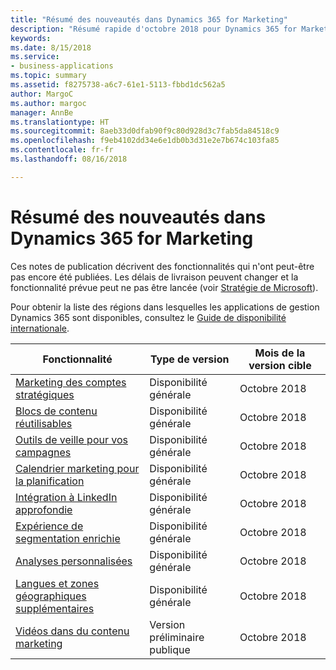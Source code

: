 ```yaml
---
title: "Résumé des nouveautés dans Dynamics 365 for Marketing"
description: "Résumé rapide d'octobre 2018 pour Dynamics 365 for Marketing"
keywords: 
ms.date: 8/15/2018
ms.service:
- business-applications
ms.topic: summary
ms.assetid: f8275738-a6c7-61e1-5113-fbbd1dc562a5
author: MargoC
ms.author: margoc
manager: AnnBe
ms.translationtype: HT
ms.sourcegitcommit: 8aeb33d0dfab90f9c80d928d3c7fab5da84518c9
ms.openlocfilehash: f9eb4102dd34e6e1db0b3d31e2e7b674c103fa85
ms.contentlocale: fr-fr
ms.lasthandoff: 08/16/2018

---
```


# <a name="summary-of-whats-new-in-dynamics-365-for-marketing"></a>Résumé des nouveautés dans Dynamics 365 for Marketing

Ces notes de publication décrivent des fonctionnalités qui n'ont peut-être pas encore été publiées. Les délais de livraison peuvent changer et la fonctionnalité prévue peut ne pas être lancée (voir [Stratégie de Microsoft](https://go.microsoft.com/fwlink/p/?linkid=2007332)).

Pour obtenir la liste des régions dans lesquelles les applications de gestion Dynamics 365 sont disponibles, consultez le [Guide de disponibilité internationale](https://aka.ms/dynamics_365_international_availability_deck). 

| Fonctionnalité                                                               | Type de version                     | Mois de la version cible  |
|-----------------------------------------------------------------------|----------------------------------|-----------------------|
| [Marketing des comptes stratégiques](account-based-marketing.md)                 | Disponibilité générale             | Octobre 2018          |
| [Blocs de contenu réutilisables](reusable-content-blocks.md)                 | Disponibilité générale             | Octobre 2018          |
| [Outils de veille pour vos campagnes](social-listening-campaigns.md)  | Disponibilité générale             | Octobre 2018          |
| [Calendrier marketing pour la planification](marketing-calendar-planning.md)     | Disponibilité générale             | Octobre 2018          |
| [Intégration à LinkedIn approfondie](deep-linkedin-integration.md)           | Disponibilité générale             | Octobre 2018          |
| [Expérience de segmentation enrichie](richer-segmentation-experience.md)   | Disponibilité générale             | Octobre 2018          |
| [Analyses personnalisées](custom-analytics.md)                               | Disponibilité générale             | Octobre 2018          |
| [Langues et zones géographiques supplémentaires](regions.md)                    | Disponibilité générale             | Octobre 2018          |
| [Vidéos dans du contenu marketing](video-content.md) | Version préliminaire publique                   | Octobre 2018          |




